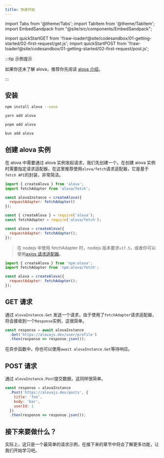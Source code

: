```yaml
---
title: 快速开始
---
```


import Tabs from '@theme/Tabs';
import TabItem from '@theme/TabItem';
import EmbedSandpack from "@site/src/components/EmbedSandpack";

import quickStartGET from '!!raw-loader!@site/codesandbox/01-getting-started/02-first-request/get.js';
import quickStartPOST from '!!raw-loader!@site/codesandbox/01-getting-started/02-first-request/post.js';

:::tip 示例提示

如果你还未了解 alova，推荐你先阅读 [alova 介绍](/tutorial/getting-started/introduce)。

:::

## 安装

<Tabs>
<TabItem value="1" label="npm">

```bash
npm install alova --save
```

</TabItem>
<TabItem value="2" label="yarn">

```bash
yarn add alova
```

</TabItem>
<TabItem value="3" label="pnpm">

```bash
pnpm add alova
```

</TabItem>
<TabItem value="4" label="bun">

```bash
bun add alova
```

</TabItem>
</Tabs>

## 创建 alova 实例

在 alova 中需要通过 alova 实例发起请求，我们先创建一个。在创建 alova 实例时需要指定请求适配器，在这里推荐使用`alova/fetch`请求适配器，它是基于`fetch API`的封装，非常简洁。

<Tabs>
<TabItem value="1" label="esModule">

```javascript
import { createAlova } from 'alova';
import fetchAdapter from 'alova/fetch';

const alovaInstance = createAlova({
  requestAdapter: fetchAdapter()
});
```

</TabItem>
<TabItem value="2" label="commonJS">

```javascript
const { createAlova } = require('alova');
const fetchAdapter = require('alova/fetch');

const alova = createAlova({
  requestAdapter: fetchAdapter();
});
```

> 在 nodejs 中使用 fetchAdapter 时，nodejs 版本要求`v17.5`，或者你可以使用[axios 请求适配器](/resource/request-adapter/axios/)。

</TabItem>
<TabItem value="3" label="deno">

```javascript
import { createAlova } from 'npm:alova';
import fetchAdapter from 'npm:alova/fetch';

const alova = createAlova({
  requestAdapter: fetchAdapter();
});
```

</TabItem>
</Tabs>

## GET 请求

通过 `alovaInstance.Get` 发送一个请求，由于使用了`fetchAdapter`请求适配器，将会接收到一个`Response`实例，这很简单。

```js
const response = await alovaInstance
  .Get('https://alovajs.dev/user/profile')
  .then(response => response.json());
```

在异步函数中，你也可以使用`await alovaInstance.Get`等待响应。

## POST 请求

通过 `alovaInstance.Post`提交数据，这同样很简单。

```js
const response = alovaInstance
  .Post('https://alovajs.dev/posts', {
    title: 'foo',
    body: 'bar',
    userId: 1
  })
  .then(response => response.json());
```

## 接下来要做什么？

实际上，这只是一个最简单的请求示例，在接下来的章节中将会了解更多功能，让我们开始学习吧。
